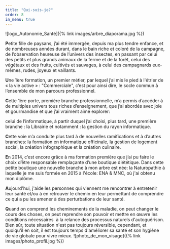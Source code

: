 ```yaml
---
title: "Qui-suis-je?"
order: 8
in_menu: true
---
```

![logo_Autonomie_Santé]({% link images/arbre_diaporama.jpg %})

**P**etite fille de paysans, j’ai été immergée, depuis ma plus tendre enfance, et de nombreuses années durant, dans le bain riche et coloré de la campagne, de l’observation heureuse de l’univers des insectes, en passant par celui des petits et plus grands animaux de la ferme et de la forêt, celui des végétaux et des fruits, cultivés et sauvages, à celui des campagnards eux-mêmes, rudes, joyeux et vaillants.

**U**ne 1ère formation, un premier métier, par lequel j’ai mis le pied à l'étrier de « la vie active » : "Commerciale", c’est pour ainsi dire, le socle commun à l’ensemble de mon parcours professionnel.

**C**ette 1ère porte, première branche professionnelle, m’a permis d’accéder à de multiples univers tous riches d’enseignement, que j’ai abordés avec joie et gourmandise et que j’ai vraiment aimé explorer:

celui de l’informatique, à partir duquel j’ai choisi, plus tard, une première branche : la Librairie et notamment : la gestion du rayon informatique.

**C**ette voie m’a conduite plus tard à de nouvelles ramifications et à d’autres branches: la formation en informatique officinale, la gestion de logement social, la création infographique et la création culinaire.

**E**n 2014, c’est encore grâce à ma formation première que j’ai pu faire le choix d’être responsable remplaçante d’une boutique diététique. Dans cette petite boutique une nouvelle branche à mon arbre est née: la Naturopathie à laquelle je me suis formée en 2015 à l'école: ENA & MNC, où j'ai obtenu mon diplôme.

**A**ujourd'hui, j'aide les personnes qui viennent me rencontrer à entretenir leur santé et/ou à en retrouver le chemin en leur permettant de comprendre ce qui a pu les amener à des perturbations de leur santé. 

**Q**uand on comprend les cheminements de la maladie, on peut changer le cours des choses, on peut reprendre son pouvoir et mettre en œuvre les conditions nécessaires  à la relance des processus naturels d'autoguérison. Bien sûr, toute situation n'est pas toujours réversible, cependant, et quoiqu'il en soit, il est toujours temps d'améliorer sa santé et son hygiène de vie globale pour vivre mieux. ![photo_de_mon_visage]({% link images/photo_profil.jpg %}) 